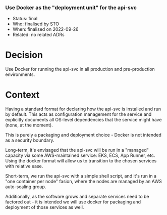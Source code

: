 ### Use Docker as the "deployment unit" for the api-svc 

* Status: final
* Who:  finalised by STO
* When: finalised on 2022-09-26
* Related: no related ADRs


# Decision

Use Docker for running the api-svc in all production and pre-production 
environments.


# Context

Having a standard format for declaring how the api-svc is installed and run
by default.  This acts as configuration management for the service and 
explicitly documents all OS-level dependencies that the service might have
(none, at the moment).

This is purely a packaging and deployment choice - Docker is not intended as a
security boundary.


Long-term, it's envisaged that the api-svc will be run in a "managed" capacity
via some AWS-maintained service: EKS, ECS, App Runner, etc.
Using the docker format will allow us to transition to the chosen services 
with relative ease.

Short-term, we run the api-svc with a simple shell script, and it's run in a 
"one container per node" fasion, where the nodes are managed by an AWS 
auto-scaling group.

Additionally, as the software grows and separate services need to be 
factored out - it is intended we will use docker for packaging and deployment
of those services as well.






